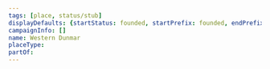 ```yaml
---
tags: [place, status/stub]
displayDefaults: {startStatus: founded, startPrefix: founded, endPrefix: destroyed, endStatus: destroyed}
campaignInfo: []
name: Western Dunmar
placeType:
partOf:
---
```

